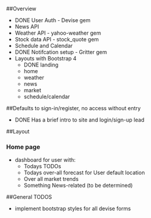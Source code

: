 ##Overview
- DONE User Auth - Devise gem 
- News API
- Weather API - yahoo-weather gem
- Stock data API - stock_quote gem
- Schedule and Calendar
- DONE Notifcation setup - Gritter gem
- Layouts with Bootstrap 4
  - DONE landing
  - home
  - weather
  - news
  - market
  - schedule/calendar


##Defaults to sign-in/register, no access without entry
- DONE Has a brief intro to site and login/sign-up lead

##Layout
### Home page
- dashboard for user with:
  - Todays TODOs
  - Todays over-all forecast for User default location
  - Over all market trends 
  - Something News-related (to be determined)


##General TODOS
  - implement bootstrap styles for all devise forms
